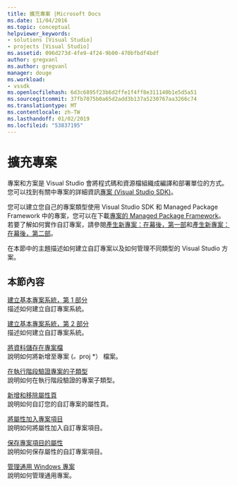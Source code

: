 ```yaml
---
title: 擴充專案 |Microsoft Docs
ms.date: 11/04/2016
ms.topic: conceptual
helpviewer_keywords:
- solutions [Visual Studio]
- projects [Visual Studio]
ms.assetid: 096d273d-4fe9-4f24-9b00-470bfbdf4bdf
author: gregvanl
ms.author: gregvanl
manager: douge
ms.workload:
- vssdk
ms.openlocfilehash: 6d3c6895f23b6d2ffe1f4ff8e311140b1e5d5a51
ms.sourcegitcommit: 37fb7075b0a65d2add3b137a5230767aa3266c74
ms.translationtype: MT
ms.contentlocale: zh-TW
ms.lasthandoff: 01/02/2019
ms.locfileid: "53837195"
---
```

# <a name="extend-projects"></a>擴充專案
專案和方案是 Visual Studio 會將程式碼和資源檔組織成編譯和部署單位的方式。 您可以找到有關中專案的詳細資訊[專案 (Visual Studio SDK)](../extensibility/extending-projects.md)。  
  
 您可以建立您自己的專案類型使用 Visual Studio SDK 和 Managed Package Framework 中的專案，您可以在下載[專案的 Managed Package Framework](https://github.com/tunnelvisionlabs/MPFProj10)。 若要了解如何實作自訂專案，請參閱[產生新專案：在幕後，第一部](../extensibility/internals/new-project-generation-under-the-hood-part-one.md)和[產生新專案：在幕後，第二部](../extensibility/internals/new-project-generation-under-the-hood-part-two.md)。  
  
 在本節中的主題描述如何建立自訂專案以及如何管理不同類型的 Visual Studio 方案。  
  
## <a name="in-this-section"></a>本節內容  
 [建立基本專案系統，第 1 部分](../extensibility/creating-a-basic-project-system-part-1.md)  
 描述如何建立自訂專案系統。  
  
 [建立基本專案系統，第 2 部分](../extensibility/creating-a-basic-project-system-part-2.md)  
 描述如何建立自訂專案系統。  
  
 [將資料儲存在專案檔](../extensibility/saving-data-in-project-files.md)  
 說明如何將新增至專案 (<em>。</em>proj *） 檔案。  
  
 [在執行階段驗證專案的子類型](../extensibility/verifying-subtypes-of-a-project-at-run-time.md)  
 說明如何在執行階段驗證的專案子類型。  
  
 [新增和移除屬性頁](../extensibility/adding-and-removing-property-pages.md)  
 說明如何自訂您的自訂專案的屬性頁。  
  
 [將屬性加入專案項目](../extensibility/adding-an-attribute-to-a-project-item.md)  
 說明如何將屬性加入自訂專案項目。  
  
 [保存專案項目的屬性](../extensibility/persisting-the-property-of-a-project-item.md)  
 說明如何保存屬性的自訂專案項目。  
  
 [管理通用 Windows 專案](../extensibility/managing-universal-windows-projects.md)  
 說明如何管理通用專案。  